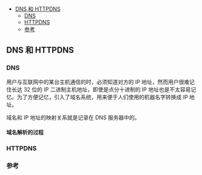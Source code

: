 <!-- START doctoc generated TOC please keep comment here to allow auto update -->
<!-- DON'T EDIT THIS SECTION, INSTEAD RE-RUN doctoc TO UPDATE -->

- [DNS 和 HTTPDNS](#dns-%E5%92%8C-httpdns)
  - [DNS](#dns)
  - [HTTPDNS](#httpdns)
  - [参考](#%E5%8F%82%E8%80%83)

<!-- END doctoc generated TOC please keep comment here to allow auto update -->

## DNS 和 HTTPDNS  

### DNS

用户与互联网中的某台主机通信的时，必须知道对方的 IP 地址，然而用户很难记住长达 32 位的 IP 二进制主机地址，即使是点分十进制的 IP 地址也是不太容易记忆。为了方便记忆，引入了域名系统，用来便于人们使用的机器名字转换成 IP 地址。  

域名和 IP 地址的映射关系就是记录在 DNS 服务器中的。   

#### 域名解析的过程  







### HTTPDNS

### 参考


